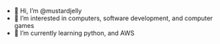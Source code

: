 - 👋 Hi, I’m @mustardjelly
- 👀 I’m interested in computers, software development, and computer games
- 🌱 I’m currently learning python, and AWS

<!---
mustardjelly/mustardjelly is a ✨ special ✨ repository because its `README.md` (this file) appears on your GitHub profile.
You can click the Preview link to take a look at your changes.
--->
